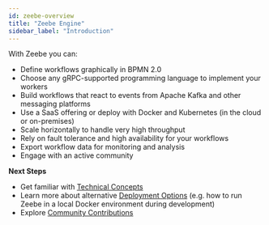 ```yaml
---
id: zeebe-overview
title: "Zeebe Engine"
sidebar_label: "Introduction"
---
```


With Zeebe you can:

- Define workflows graphically in BPMN 2.0
- Choose any gRPC-supported programming language to implement your workers
- Build workflows that react to events from Apache Kafka and other messaging platforms
- Use a SaaS offering or deploy with Docker and Kubernetes (in the cloud or on-premises)
- Scale horizontally to handle very high throughput
- Rely on fault tolerance and high availability for your workflows
- Export workflow data for monitoring and analysis
- Engage with an active community

**Next Steps**

- Get familiar with [Technical Concepts](technical-concepts/index.md)
- Learn more about alternative [Deployment Options](deployment-guide/index.md) (e.g. how to run Zeebe in a local Docker environment during development)
- Explore [Community Contributions](open-source/community-contributions.md)
